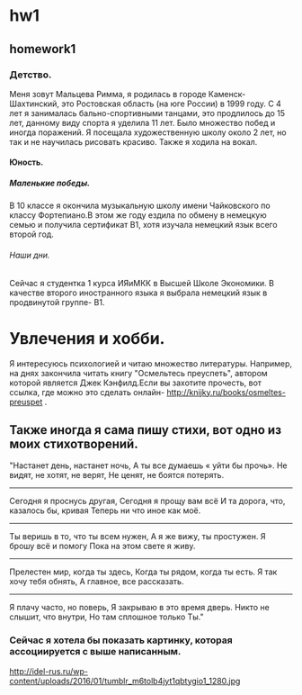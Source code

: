 # hw1
## homework1
### Детство. 
Меня зовут Мальцева Римма, я родилась в городе Каменск-Шахтинский, это Ростовская область (на юге России) в 1999 году. С 4 лет я занималась бально-спортивными танцами, это продлилось до 15 лет, данному виду спорта я уделила 11 лет. Было множество побед и иногда поражений. Я посещала художественную школу около 2 лет, но так и не научилась рисовать красиво. Также я ходила на вокал. 
#### Юность.
##### Маленькие победы.
В 10 классе я окончила музыкальную школу имени Чайковского по классу Фортепиано.В этом же году ездила по обмену в немецкую семью и получила сертификат В1, хотя изучала немецкий язык всего второй год.

###### Наши дни.  
Сейчас я студентка 1 курса ИЯиМКК в Высшей Школе Экономики. В качестве второго иностранного языка я выбрала немецкий язык в продвинутой группе- В1.



# Увлечения и хобби.
Я интересуюсь психологией и читаю множество литературы. Например, на днях закончила читать книгу "Осмельтесь преуспеть", автором которой является Джек Кэнфилд.Если вы захотите прочесть, вот ссылка, где можно это сделать онлайн- <http://knijky.ru/books/osmeltes-preuspet> .

## Также иногда я сама пишу стихи, вот одно из моих стихотворений.


"Настанет день, настанет ночь,
А ты все думаешь « уйти бы прочь».
Не видят, не хотят, не верят,
Не ценят, не боятся потерять.
****************************

Сегодня я проснусь другая, 
Сегодня я прощу вам всё
И та дорога, что, казалось бы, кривая
Теперь ни что иное как моё. 
****************************

Ты веришь в то, что ты всем нужен,
А я же вижу, ты простужен.
Я брошу всё и помогу
Пока на этом свете я живу.
****************************

Прелестен мир, когда ты здесь,
Когда ты рядом, когда ты есть.
Я так хочу тебя обнять,
А главное, все рассказать. 
****************************

Я плачу часто, но поверь,
Я закрываю в это время дверь.
Никто не слышит, что внутри,
Но там сплошное только Ты."


### Сейчас я хотела бы показать картинку, которая ассоциируется с выше написанным. 

<http://idel-rus.ru/wp-content/uploads/2016/01/tumblr_m6tolb4jyt1qbtygio1_1280.jpg>

 
